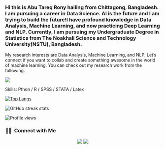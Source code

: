 ###  Hi this is Abu Tareq Rony hailing from Chittagong, Bangladesh. I am pursuing a career in Data Science. AI is the future and I am trying to build the future!I have profound knowledge in Data Analysis, Machine Learning, and now practicing Deep Learning and NLP. Currently, I am pursuing my Undergraduate Degree in Statistics from The Noakhali Science and Technology University(NSTU), Bangladesh. 

My research interests are Data Analysis, Machine Learning, and NLP. Let’s connect if you want to collab and create something awesome in the world of machine learning. You can check out my research work from the following.

<a href="https://www.researchgate.net/Abu Tareq Rony"><img src="https://img.shields.io/badge/-@Abu Tareq Rony-E4405F?style=flat&logo=Instagram&logoColor=white"/></a>

Skills: Pthon / R / SPSS / STATA / Latex

[![Top Langs](https://github-readme-stats.vercel.app/api/top-langs/?username=Abu-Tareq-Rony)](https://github.com/anuraghazra/github-readme-stats)

![GitHub streak stats](https://github-readme-streak-stats.herokuapp.com/?user=Abu-Tareq-Rony)  

![Profile views](https://gpvc.arturio.dev/Abu-Tareq-Rony)  

### 🤝🏻 &nbsp;Connect with Me

<p align="center">
<a href="https://instagram.com/Abu Tareq Rony"><img src="https://img.shields.io/badge/-@Abu Tareq Rony-E4405F?style=flat&logo=Instagram&logoColor=white"/></a>
<a href="https://facebook.com/Abu Tareq Rony"><img src="https://img.shields.io/badge/-@Abu Tareq Rony-1877F2?style=flat&logo=Facebook&logoColor=white"/></a>
</p>







